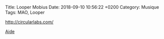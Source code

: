 Title:  Looper Mobius
Date:   2018-09-10 10:56:22 +0200
Category: Musique
Tags: MAO, Looper


<http://circularlabs.com/>

[Aide](http://www.circularlabs.com/doc/v1/reference.htm)
